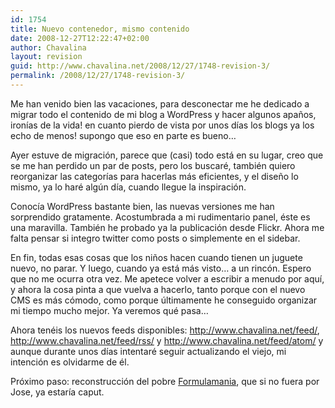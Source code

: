 ```yaml
---
id: 1754
title: Nuevo contenedor, mismo contenido
date: 2008-12-27T12:22:47+02:00
author: Chavalina
layout: revision
guid: http://www.chavalina.net/2008/12/27/1748-revision-3/
permalink: /2008/12/27/1748-revision-3/
---
```

Me han venido bien las vacaciones, para desconectar me he dedicado a migrar todo el contenido de mi blog a WordPress y hacer algunos apaños, ironías de la vida! en cuanto pierdo de vista por unos días los blogs ya los echo de menos! supongo que eso en parte es bueno&#8230;

Ayer estuve de migración, parece que (casi) todo está en su lugar, creo que se me han perdido un par de posts, pero los buscaré, también quiero reorganizar las categorías para hacerlas más eficientes, y el diseño lo mismo, ya lo haré algún día, cuando llegue la inspiración.

Conocía WordPress bastante bien, las nuevas versiones me han sorprendido gratamente. Acostumbrada a mi rudimentario panel, éste es una maravilla. También he probado ya la publicación desde Flickr. Ahora me falta pensar si integro twitter como posts o simplemente en el sidebar.

En fin, todas esas cosas que los niños hacen cuando tienen un juguete nuevo, no parar. Y luego, cuando ya está más visto&#8230; a un rincón. Espero que no me ocurra otra vez. Me apetece volver a escribir a menudo por aquí, y ahora la cosa pinta a que vuelva a hacerlo, tanto porque con el nuevo CMS es más cómodo, como porque últimamente he conseguido organizar mi tiempo mucho mejor. Ya veremos qué pasa&#8230;

Ahora tenéis los nuevos feeds disponibles: <http://www.chavalina.net/feed/>, <http://www.chavalina.net/feed/rss/> y <http://www.chavalina.net/feed/atom/> y aunque durante unos días intentaré seguir actualizando el viejo, mi intención es olvidarme de él.

Próximo paso: reconstrucción del pobre [Formulamania](formulamania.com), que si no fuera por Jose, ya estaría caput.